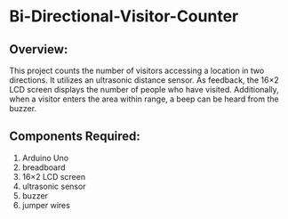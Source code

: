 # Bi-Directional-Visitor-Counter
## Overview:

This project counts the number of visitors accessing a location in two 
directions. It utilizes an ultrasonic distance sensor. As feedback, the 16×2 LCD 
screen displays the number of people who have visited. Additionally, when a 
visitor enters the area within range, a beep can be heard from the buzzer. <br>

## Components Required:

1. Arduino Uno<br>
2. breadboard<br>
3. 16×2 LCD screen<br>
4. ultrasonic sensor<br>
5. buzzer<br>
6. jumper wires<br>
